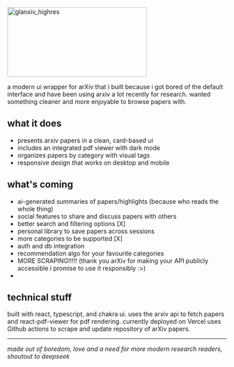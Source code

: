 
<img width="320" height="160" alt="glanxiv_highres" src="https://github.com/user-attachments/assets/ab35d0ca-0c38-4a09-b9b4-23f9a9928eba" />

a modern ui wrapper for arXiv that i built because i got bored of the default interface and have been using arxiv a lot recently for research. wanted something cleaner and more enjoyable to browse papers with.

## what it does

- presents arxiv papers in a clean, card-based ui
- includes an integrated pdf viewer with dark mode
- organizes papers by category with visual tags
- responsive design that works on desktop and mobile

## what's coming

- ai-generated summaries of papers/highlights (because who reads the whole thing)
- social features to share and discuss papers with others
- better search and filtering options [X]
- personal library to save papers across sessions
- more categories to be supported [X]
- auth and db integration
- recommendation algo for your favourite categories
- MORE SCRAPING!!!!! (thank you arXiv for making your API publicly accessible i promise to use it responsibly :>)
- 

## technical stuff

built with react, typescript, and chakra ui. uses the arxiv api to fetch papers and react-pdf-viewer for pdf rendering. currently deployed on Vercel
uses Github actions to scrape and update repository of arXiv papers.

---

*made out of boredom, love and a need for more modern research readers, shoutout to deepseek*
